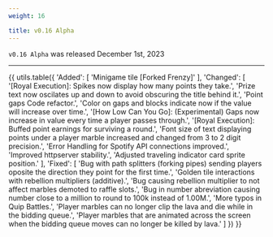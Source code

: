 ```yaml
---
weight: 16

title: v0.16 Alpha 
---
```


`v0.16 Alpha` was released December 1st, 2023

----

{{ utils.table({
    'Added': [
        'Minigame tile [Forked Frenzy]'
    ],
    'Changed': [
        '[Royal Execution]: Spikes now display how many points they take.',
        'Prize text now oscilates up and down to avoid obscuring the title behind it.',
        'Point gaps Code refactor.',
        'Color on gaps and blocks indicate now if the value will increase over time.',
        '[How Low Can You Go]: (Experimental) Gaps now increase in value every time a player passes through.',
        '[Royal Execution]: Buffed point earnings for surviving a round.',
        'Font size of text displaying points under a player marble increased and changed from 3 to 2 digit precision.',
        'Error Handling for Spotify API connections improved.',
        'Improved httpserver stability.',
        'Adjusted traveling indicator card sprite position.'
    ],
    'Fixed': [
        'Bug with path splitters (forking pipes) sending players oposite the direction they point for the first time.',
        'Golden tile interactions with rebellion multipliers (additive).',
        'Bug causing rebellion multiplier to not affect marbles demoted to raffle slots.',
        'Bug in number abreviation causing number close to a million to round to 100k instead of 1.00M.',
        'More typos in Quip Battles.',
        'Player marbles can no longer clip the lava and die while in the bidding queue.',
        'Player marbles that are animated across the screen when the bidding queue moves can no longer be killed by lava.'
    ]
}) }}